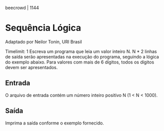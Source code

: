 beecrowd | 1144
# Sequência Lógica
Adaptado por Neilor Tonin, URI  Brasil

Timelimit: 1
Escreva um programa que leia um valor inteiro N. N * 2 linhas de saída serão apresentadas na execução do programa, seguindo a lógica do exemplo abaixo. Para valores com mais de 6 dígitos, todos os dígitos devem ser apresentados.

## Entrada
O arquivo de entrada contém um número inteiro positivo N (1 < N < 1000).

## Saída
Imprima a saída conforme o exemplo fornecido.